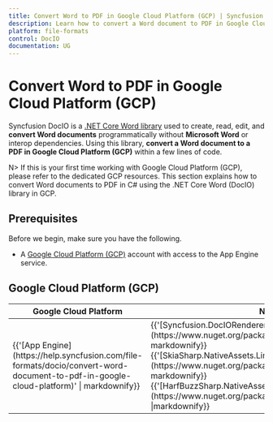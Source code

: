 ```yaml
--- 
title: Convert Word to PDF in Google Cloud Platform (GCP) | Syncfusion 
description: Learn how to convert a Word document to PDF in Google Cloud Platform (GCP) using .NET Core Word (DocIO) library in C#. 
platform: file-formats 
control: DocIO 
documentation: UG 
--- 
```


# Convert Word to PDF in Google Cloud Platform (GCP)

Syncfusion DocIO is a [.NET Core Word library](https://www.syncfusion.com/document-processing/word-framework/net-core/word-library) used to create, read, edit, and **convert Word documents** programmatically without **Microsoft Word** or interop dependencies. Using this library, **convert a Word document to a PDF in Google Cloud Platform (GCP)** within a few lines of code. 

N> If this is your first time working with Google Cloud Platform (GCP), please refer to the dedicated GCP resources. This section explains how to convert Word documents to PDF in C# using the .NET Core Word (DocIO) library in GCP. 

## Prerequisites 

Before we begin, make sure you have the following.

* A [Google Cloud Platform (GCP)](https://console.cloud.google.com/getting-started) account with access to the App Engine service.

## Google Cloud Platform (GCP)

<table>
<thead>
<tr>
<th>
Google Cloud Platform<br/></th><th>
NuGet package name<br/></th></tr></thead>
<tr>
<td>
{{'[App Engine](https://help.syncfusion.com/file-formats/docio/convert-word-document-to-pdf-in-google-cloud-platform)' | markdownify}}<br/></td><td>
{{'[Syncfusion.DocIORenderer.Net.Core](https://www.nuget.org/packages/Syncfusion.DocIORenderer.Net.Core)' | markdownify}}<br/>
{{'[SkiaSharp.NativeAssets.Linux v2.88.2](https://www.nuget.org/packages/SkiaSharp.NativeAssets.Linux/2.88.2)' | markdownify}}<br/>{{'[HarfBuzzSharp.NativeAssets.Linux v2.8.2.2](https://www.nuget.org/packages/HarfBuzzSharp.NativeAssets.Linux/2.8.2.2)' |markdownify}} <br/></td></tr>
</table>